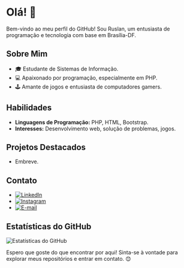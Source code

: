 # Olá! 👋

Bem-vindo ao meu perfil do GitHub! Sou Ruslan, um entusiasta de programação e tecnologia com base em Brasília-DF.

## Sobre Mim

- 🎓 Estudante de Sistemas de Informação.
- 💻 Apaixonado por programação, especialmente em PHP.
- 🕹️ Amante de jogos e entusiasta de computadores gamers.

## Habilidades

- **Linguagens de Programação:** PHP, HTML, Bootstrap.
- **Interesses:** Desenvolvimento web, solução de problemas, jogos.

## Projetos Destacados

- Embreve.

## Contato

- [![LinkedIn](https://img.shields.io/badge/LinkedIn-Connect-blue)](https://www.linkedin.com/in/ruslan-rodrigues-9b65a3216/)
- [![Instagram](https://img.shields.io/badge/Instagram-Follow-orange)](https://www.instagram.com/ruslanrodrigs?igshid=eHoyeWE5eWdkcHh3)
- [![E-mail](https://img.shields.io/badge/E--mail-Send%20a%20message-red)](mailto:ruslanferre.rodrigues96@gmail.com)

## Estatísticas do GitHub

![Estatísticas do GitHub](https://github-readme-stats.vercel.app/api?username=RuslanRodrigues_icons=true&hide_title=true&count_private=true&hide=prs,issues,contribs)

Espero que goste do que encontrar por aqui! Sinta-se à vontade para explorar meus repositórios e entrar em contato. 😊




    




